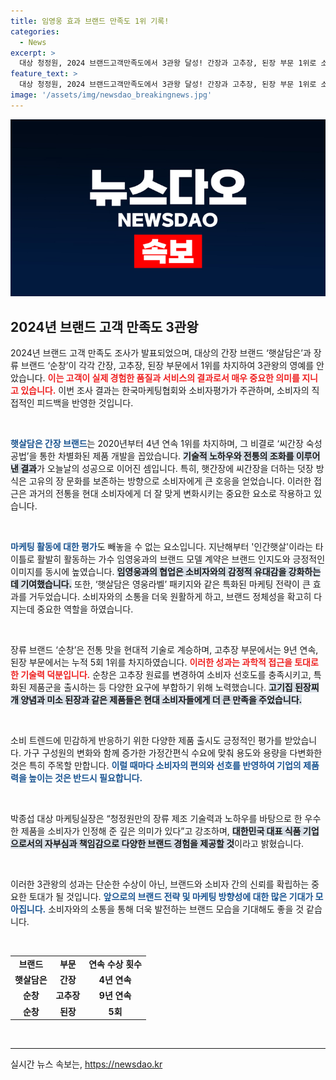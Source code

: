 ```yaml
---
title: 임영웅 효과 브랜드 만족도 1위 기록!
categories:
  - News
excerpt: >
  대상 청정원, 2024 브랜드고객만족도에서 3관왕 달성! 간장과 고추장, 된장 부문 1위로 소비자 만족도 영예를 안았다. 임영웅과의 협업으로 더욱 빛난 최근 성과, 비결이 궁금하다면 클릭!
feature_text: >
  대상 청정원, 2024 브랜드고객만족도에서 3관왕 달성! 간장과 고추장, 된장 부문 1위로 소비자 만족도 영예를 안았다. 임영웅과의 협업으로 더욱 빛난 최근 성과, 비결이 궁금하다면 클릭!
image: '/assets/img/newsdao_breakingnews.jpg'
---
```


<p><img src="/assets/img/newsdao_breakingnews.jpg" alt="firstkoreanews 속보" /></p>

<h2 data-ke-size="size26">2024년 브랜드 고객 만족도 3관왕</h2>

<p data-ke-size="size16">2024년 브랜드 고객 만족도 조사가 발표되었으며, 대상의 간장 브랜드 ‘햇살담은’과 장류 브랜드 ‘순창’이 각각 간장, 고추장, 된장 부문에서 1위를 차지하여 3관왕의 영예를 안았습니다. <b><span style="color: #ee2323;">이는 고객이 실제 경험한 품질과 서비스의 결과로서 매우 중요한 의미를 지니고 있습니다.</span></b> 이번 조사 결과는 한국마케팅협회와 소비자평가가 주관하며, 소비자의 직접적인 피드백을 반영한 것입니다.</p>

<p data-ke-size="size16">&nbsp;</p>

<p><b><span style="color: #1a5490;">햇살담은 간장 브랜드</span></b>는 2020년부터 4년 연속 1위를 차지하며, 그 비결로 ‘씨간장 숙성공법’을 통한 차별화된 제품 개발을 꼽았습니다. <b><span style="background-color: #21538527;">기술적 노하우와 전통의 조화를 이루어낸 결과</span></b>가 오늘날의 성공으로 이어진 셈입니다. 특히, 햇간장에 씨간장을 더하는 덧장 방식은 고유의 장 문화를 보존하는 방향으로 소비자에게 큰 호응을 얻었습니다. 이러한 접근은 과거의 전통을 현대 소비자에게 더 잘 맞게 변화시키는 중요한 요소로 작용하고 있습니다.</p>

<p data-ke-size="size16">&nbsp;</p>

<p><b><span style="color: #1a5490;">마케팅 활동에 대한 평가</span></b>도 빼놓을 수 없는 요소입니다. 지난해부터 '인간햇살'이라는 타이틀로 활발히 활동하는 가수 임영웅과의 브랜드 모델 계약은 브랜드 인지도와 긍정적인 이미지를 동시에 높였습니다. <b><span style="background-color: #21538527;">임영웅과의 협업은 소비자와의 감정적 유대감을 강화하는 데 기여했습니다.</span></b> 또한, ‘햇살담은 영웅라벨’ 패키지와 같은 특화된 마케팅 전략이 큰 효과를 거두었습니다. 소비자와의 소통을 더욱 원활하게 하고, 브랜드 정체성을 확고히 다지는데 중요한 역할을 하였습니다.</p>

<p data-ke-size="size16">&nbsp;</p>

<p>장류 브랜드 ‘순창’은 전통 맛을 현대적 기술로 계승하며, 고추장 부문에서는 9년 연속, 된장 부문에서는 누적 5회 1위를 차지하였습니다. <b><span style="color: #ee2323;">이러한 성과는 과학적 접근을 토대로 한 기술력 덕분입니다.</span></b> 순창은 고추장 원료를 변경하여 소비자 선호도를 충족시키고, 특화된 제품군을 출시하는 등 다양한 요구에 부합하기 위해 노력했습니다. <b><span style="background-color: #21538527;">고기집 된장찌개 양념과 미소 된장과 같은 제품들은 현대 소비자들에게 더 큰 만족을 주었습니다.</span></b></p>

<p data-ke-size="size16">&nbsp;</p>

<p>소비 트렌드에 민감하게 반응하기 위한 다양한 제품 출시도 긍정적인 평가를 받았습니다. 가구 구성원의 변화와 함께 증가한 가정간편식 수요에 맞춰 용도와 용량을 다변화한 것은 특히 주목할 만합니다. <b><span style="color: #1a5490;">이럴 때마다 소비자의 편의와 선호를 반영하여 기업의 제품력을 높이는 것은 반드시 필요합니다.</span></b></p>

<p data-ke-size="size16">&nbsp;</p>

<p>박종섭 대상 마케팅실장은 “청정원만의 장류 제조 기술력과 노하우를 바탕으로 한 우수한 제품을 소비자가 인정해 준 깊은 의미가 있다”고 강조하며, <b><span style="background-color: #21538527;">대한민국 대표 식품 기업으로서의 자부심과 책임감으로 다양한 브랜드 경험을 제공할 것</span></b>이라고 밝혔습니다. </p>

<p data-ke-size="size16">&nbsp;</p>

<p>이러한 3관왕의 성과는 단순한 수상이 아닌, 브랜드와 소비자 간의 신뢰를 확립하는 중요한 토대가 될 것입니다. <b><span style="color: #1a5490;">앞으로의 브랜드 전략 및 마케팅 방향성에 대한 많은 기대가 모아집니다.</span></b> 소비자와의 소통을 통해 더욱 발전하는 브랜드 모습을 기대해도 좋을 것 같습니다. </p>

<p data-ke-size="size16">&nbsp;</p>

<table style="width:100%;">
  <tr>
    <td style="text-align: center; height: 17px;"><b>브랜드</b></td>
    <td style="text-align: center; height: 17px;"><b>부문</b></td>
    <td style="text-align: center; height: 17px;"><b>연속 수상 횟수</b></td>
  </tr>
  <tr>
    <td style="text-align: center; height: 17px;"><b>햇살담은</b></td>
    <td style="text-align: center; height: 17px;"><b>간장</b></td>
    <td style="text-align: center; height: 17px;"><b>4년 연속</b></td>
  </tr>
  <tr>
    <td style="text-align: center; height: 17px;"><b>순창</b></td>
    <td style="text-align: center; height: 17px;"><b>고추장</b></td>
    <td style="text-align: center; height: 17px;"><b>9년 연속</b></td>
  </tr>
  <tr>
    <td style="text-align: center; height: 17px;"><b>순창</b></td>
    <td style="text-align: center; height: 17px;"><b>된장</b></td>
    <td style="text-align: center; height: 17px;"><b>5회</b></td>
  </tr>
</table>

<p data-ke-size="size16">&nbsp;</p>

<hr>
실시간 뉴스 속보는, <a href="https://newsdao.kr" rel="dofollow">https://newsdao.kr</a>


